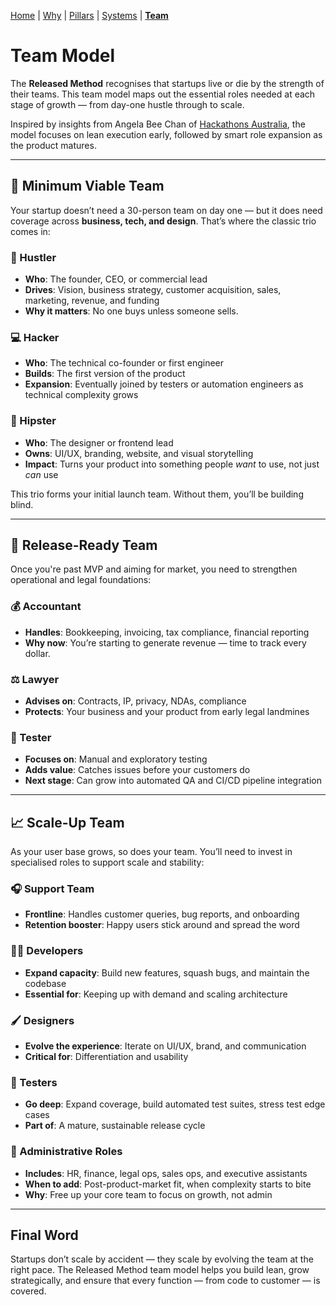 [Home](README.md) | [Why](why.md) | [Pillars](pillars.md) | [Systems](systems.md) | **[Team](team-model.md)**

# Team Model

The **Released Method** recognises that startups live or die by the strength of their teams. This team model maps out the essential roles needed at each stage of growth — from day-one hustle through to scale.

Inspired by insights from Angela Bee Chan of [Hackathons Australia](https://www.hackathonsaustralia.com/), the model focuses on lean execution early, followed by smart role expansion as the product matures.

---

## 🧪 Minimum Viable Team

Your startup doesn’t need a 30-person team on day one — but it does need coverage across **business, tech, and design**. That’s where the classic trio comes in:

### 🧠 Hustler  
- **Who**: The founder, CEO, or commercial lead  
- **Drives**: Vision, business strategy, customer acquisition, sales, marketing, revenue, and funding  
- **Why it matters**: No one buys unless someone sells.

### 💻 Hacker  
- **Who**: The technical co-founder or first engineer  
- **Builds**: The first version of the product  
- **Expansion**: Eventually joined by testers or automation engineers as technical complexity grows  

### 🎨 Hipster  
- **Who**: The designer or frontend lead  
- **Owns**: UI/UX, branding, website, and visual storytelling  
- **Impact**: Turns your product into something people *want* to use, not just *can* use  

This trio forms your initial launch team. Without them, you’ll be building blind.

---

## 🚀 Release-Ready Team

Once you're past MVP and aiming for market, you need to strengthen operational and legal foundations:

### 💰 Accountant  
- **Handles**: Bookkeeping, invoicing, tax compliance, financial reporting  
- **Why now**: You’re starting to generate revenue — time to track every dollar.

### ⚖️ Lawyer  
- **Advises on**: Contracts, IP, privacy, NDAs, compliance  
- **Protects**: Your business and your product from early legal landmines

### 🧪 Tester  
- **Focuses on**: Manual and exploratory testing  
- **Adds value**: Catches issues before your customers do  
- **Next stage**: Can grow into automated QA and CI/CD pipeline integration

---

## 📈 Scale-Up Team

As your user base grows, so does your team. You’ll need to invest in specialised roles to support scale and stability:

### 🎧 Support Team  
- **Frontline**: Handles customer queries, bug reports, and onboarding  
- **Retention booster**: Happy users stick around and spread the word

### 👨‍💻 Developers  
- **Expand capacity**: Build new features, squash bugs, and maintain the codebase  
- **Essential for**: Keeping up with demand and scaling architecture

### 🖌️ Designers  
- **Evolve the experience**: Iterate on UI/UX, brand, and communication  
- **Critical for**: Differentiation and usability

### 🧪 Testers  
- **Go deep**: Expand coverage, build automated test suites, stress test edge cases  
- **Part of**: A mature, sustainable release cycle

### 🧾 Administrative Roles  
- **Includes**: HR, finance, legal ops, sales ops, and executive assistants  
- **When to add**: Post-product-market fit, when complexity starts to bite  
- **Why**: Free up your core team to focus on growth, not admin

---

## Final Word

Startups don’t scale by accident — they scale by evolving the team at the right pace. The Released Method team model helps you build lean, grow strategically, and ensure that every function — from code to customer — is covered.